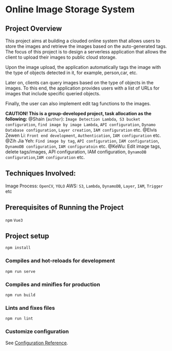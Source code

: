 # Online Image Storage System

## Project Overview
This project aims at building a clouded online system that allows users to store the images and retrieve the images based on the auto-generated tags. The focus of this project is to design a serverless application that allows the client to upload their images to public cloud storage.

Upon the image upload, the application automatically tags the image with the type of objects detected in it, for example, person,car, etc.

Later on, clients can query images based on the type of objects in the images. To this end, the
application provides users with a list of URLs for images that include specific queried objects.

Finally, the user can also implement edit tag functions to the images.

**CAUTION!  This is a group-developed project, task allocation as the following:**
@Shain (`author`): `Image Detection Lambda`,` S3 bucket configuration`, `find image by image Lambda`, `API configuration`, `Dynamo Database configuration`, `Layer creation`, `IAM configuration`  etc.
@Elvis Zewen Li: `Front end development`, `Authentication`, `IAM configuration` etc.
@Zih Jia Yeh: `Find image by tag`, `API configuration`, `IAM configuration`, `DynamoDB configuration`, `IAM configuratoin` etc.
@KeWu: Edit image tags, delete tags/images, API configuration, IAM configuration, `DynamoDB configuration`,`IAM configuration` etc.

## Techniques Involved:
Image Process:
`OpenCV`, `YOLO`
AWS:
`S3`, `Lambda`, `DynamoDB`, `Layer`, `IAM`, `Trigger` etc

## Prerequisites of Running the Project
`npm` `Vue3`
## Project setup
```
npm install
```

### Compiles and hot-reloads for development
```
npm run serve
```

### Compiles and minifies for production
```
npm run build
```

### Lints and fixes files
```
npm run lint
```

### Customize configuration
See [Configuration Reference](https://cli.vuejs.org/config/).

